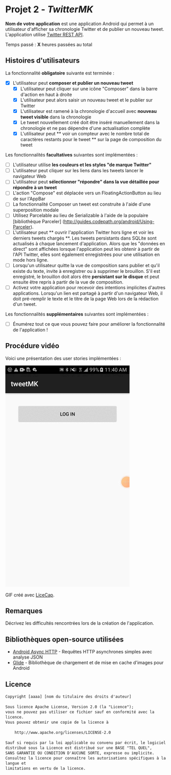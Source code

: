 # Projet 2 - *TwitterMK*

**Nom de votre application** est une application Android qui permet à un utilisateur d'afficher sa chronologie Twitter et de publier un nouveau tweet. L'application utilise [Twitter REST API](https://dev.twitter.com/rest/public).

Temps passé : **X** heures passées au total

## Histoires d'utilisateurs

La fonctionnalité **obligatoire** suivante est terminée :

- [X] L'utilisateur peut **composer et publier un nouveau tweet**
  - [X] L'utilisateur peut cliquer sur une icône "Composer" dans la barre d'action en haut à droite
  - [X] L'utilisateur peut alors saisir un nouveau tweet et le publier sur Twitter
  - [X] L'utilisateur est ramené à la chronologie d'accueil avec **nouveau tweet visible** dans la chronologie
  - [X] Le tweet nouvellement créé doit être inséré manuellement dans la chronologie et ne pas dépendre d'une actualisation complète
  - [X] L'utilisateur peut ** voir un compteur avec le nombre total de caractères restants pour le tweet ** sur la page de composition du tweet

Les fonctionnalités **facultatives** suivantes sont implémentées :

- [ ] L'utilisateur utilise **les couleurs et les styles "de marque Twitter"**
- [ ] L'utilisateur peut cliquer sur les liens dans les tweets lancer le navigateur Web
- [ ] L'utilisateur peut **sélectionner "répondre" dans la vue détaillée pour répondre à un tweet**
- [ ] L'action "Compose" est déplacée vers un FloatingActionButton au lieu de sur l'AppBar
- [ ] La fonctionnalité Composer un tweet est construite à l'aide d'une superposition modale
- [ ] Utilisez Parcelable au lieu de Serializable à l'aide de la populaire [bibliothèque Parceler] (http://guides.codepath.org/android/Using-Parceler).
- [ ] L'utilisateur peut ** ouvrir l'application Twitter hors ligne et voir les derniers tweets chargés **. Les tweets persistants dans SQLite sont actualisés à chaque lancement d'application. Alors que les "données en direct" sont affichées lorsque l'application peut les obtenir à partir de l'API Twitter, elles sont également enregistrées pour une utilisation en mode hors ligne.
- [ ] Lorsqu'un utilisateur quitte la vue de composition sans publier et qu'il existe du texte, invite à enregistrer ou à supprimer le brouillon. S'il est enregistré, le brouillon doit alors être **persistant sur le disque** et peut ensuite être repris à partir de la vue de composition.
- [ ] Activez votre application pour recevoir des intentions implicites d'autres applications. Lorsqu'un lien est partagé à partir d'un navigateur Web, il doit pré-remplir le texte et le titre de la page Web lors de la rédaction d'un tweet.

Les fonctionnalités **supplémentaires** suivantes sont implémentées :

- [ ] Énumérez tout ce que vous pouvez faire pour améliorer la fonctionnalité de l'application !

## Procédure vidéo

Voici une présentation des user stories implémentées :

<img src='https://github.com/Biggy123123/TwitterMK2/blob/main/TwitterMK2%5B1%5D.gif' title='Video Walkthrough' width='' alt='Video Walkthrough' />

GIF créé avec [LiceCap](http://www.cockos.com/licecap/).

## Remarques

Décrivez les difficultés rencontrées lors de la création de l'application.

## Bibliothèques open-source utilisées

- [Android Async HTTP](https://github.com/codepath/CPAsyncHttpClient) - Requêtes HTTP asynchrones simples avec analyse JSON
- [Glide](https://github.com/bumptech/glide) - Bibliothèque de chargement et de mise en cache d'images pour Android

## Licence

    Copyright [aaaa] [nom du titulaire des droits d'auteur]

    Sous licence Apache License, Version 2.0 (la "Licence");
    vous ne pouvez pas utiliser ce fichier sauf en conformité avec la licence.
    Vous pouvez obtenir une copie de la licence à

        http://www.apache.org/licenses/LICENSE-2.0

    Sauf si requis par la loi applicable ou convenu par écrit, le logiciel
    distribué sous la Licence est distribué sur une BASE "TEL QUEL",
    SANS GARANTIE OU CONDITION D'AUCUNE SORTE, expresse ou implicite.
    Consultez la licence pour connaître les autorisations spécifiques à la langue et
    limitations en vertu de la licence.